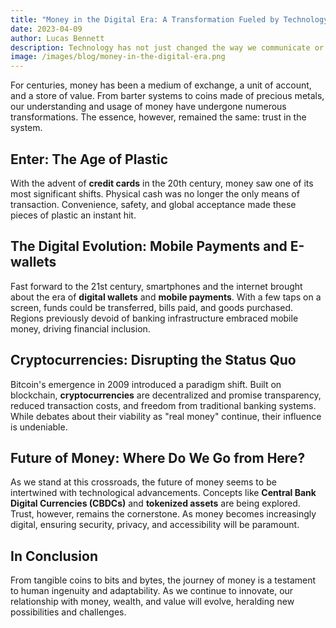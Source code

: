 ```yaml
---
title: "Money in the Digital Era: A Transformation Fueled by Technology"
date: 2023-04-09
author: Lucas Bennett
description: Technology has not just changed the way we communicate or work; it's reshaping our entire monetary system. Explore the transition from traditional cash to digital currencies and beyond.
image: /images/blog/money-in-the-digital-era.png
---
```


For centuries, money has been a medium of exchange, a unit of account, and a store of value. From barter systems to coins made of precious metals, our understanding and usage of money have undergone numerous transformations. The essence, however, remained the same: trust in the system.

## Enter: The Age of Plastic

With the advent of **credit cards** in the 20th century, money saw one of its most significant shifts. Physical cash was no longer the only means of transaction. Convenience, safety, and global acceptance made these pieces of plastic an instant hit.

## The Digital Evolution: Mobile Payments and E-wallets

Fast forward to the 21st century, smartphones and the internet brought about the era of **digital wallets** and **mobile payments**. With a few taps on a screen, funds could be transferred, bills paid, and goods purchased. Regions previously devoid of banking infrastructure embraced mobile money, driving financial inclusion.

## Cryptocurrencies: Disrupting the Status Quo

Bitcoin's emergence in 2009 introduced a paradigm shift. Built on blockchain, **cryptocurrencies** are decentralized and promise transparency, reduced transaction costs, and freedom from traditional banking systems. While debates about their viability as "real money" continue, their influence is undeniable.

## Future of Money: Where Do We Go from Here?

As we stand at this crossroads, the future of money seems to be intertwined with technological advancements. Concepts like **Central Bank Digital Currencies (CBDCs)** and **tokenized assets** are being explored. Trust, however, remains the cornerstone. As money becomes increasingly digital, ensuring security, privacy, and accessibility will be paramount.

## In Conclusion

From tangible coins to bits and bytes, the journey of money is a testament to human ingenuity and adaptability. As we continue to innovate, our relationship with money, wealth, and value will evolve, heralding new possibilities and challenges.